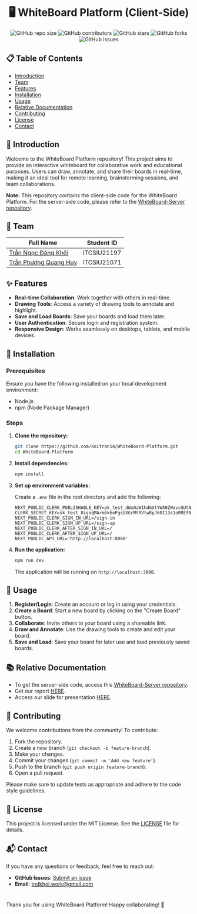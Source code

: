 <div align="center">

# 🖥️ WhiteBoard Platform (Client-Side)

![GitHub repo size](https://img.shields.io/github/repo-size/koitran14/WhiteBoard-Platform)
![GitHub contributors](https://img.shields.io/github/contributors/koitran14/WhiteBoard-Platform)
![GitHub stars](https://img.shields.io/github/stars/koitran14/WhiteBoard-Platform?style=social)
![GitHub forks](https://img.shields.io/github/forks/koitran14/WhiteBoard-Platform?style=social)
![GitHub issues](https://img.shields.io/github/issues/koitran14/WhiteBoard-Platform)

</div>


## 📋 Table of Contents

- [Introduction](#-introduction)
- [Team](#-team)
- [Features](#-features)
- [Installation](#-installation)
- [Usage](#-usage)
- [Relative Documentation](#-relative-documentation)
- [Contributing](#-contributing)
- [License](#-license)
- [Contact](#-contact)

## 📝 Introduction

Welcome to the WhiteBoard Platform repository! This project aims to provide an interactive whiteboard for collaborative work and educational purposes. Users can draw, annotate, and share their boards in real-time, making it an ideal tool for remote learning, brainstorming sessions, and team collaborations.

**Note:** This repository contains the client-side code for the WhiteBoard Platform. For the server-side code, please refer to the [WhiteBoard-Server repository](https://github.com/koitran14/WhiteBoard-Server).

## 👥 Team

| Full Name                                 | Student ID    |
|-------------------------------------------|---------------|
| [Trần Ngọc Đăng Khôi](https://github.com/koitran14) | ITCSIU21197   |
| [Trần Phương Quang Huy](https://github.com/KengG1M)                     | ITCSIU21071   |

## ✨ Features

- **Real-time Collaboration**: Work together with others in real-time.
- **Drawing Tools**: Access a variety of drawing tools to annotate and highlight.
- **Save and Load Boards**: Save your boards and load them later.
- **User Authentication**: Secure login and registration system.
- **Responsive Design**: Works seamlessly on desktops, tablets, and mobile devices.

## 🚀 Installation

### Prerequisites

Ensure you have the following installed on your local development environment:

- Node.js
- npm (Node Package Manager)

### Steps

1. **Clone the repository:**

    ```bash
    git clone https://github.com/koitran14/WhiteBoard-Platform.git
    cd WhiteBoard-Platform
    ```

2. **Install dependencies:**

    ```bash
    npm install
    ```

3. **Set up environment variables:**

    Create a `.env` file in the root directory and add the following:

    ```plaintext
    NEXT_PUBLIC_CLERK_PUBLISHABLE_KEY=pk_test_dWx0aW1hdGUtYW50ZWxvcGUtNzIuY2xlcmsuYWNjb3VudHMuZGV2JA
    CLERK_SECRET_KEY=sk_test_8igoqMArm6k6oPgsUXGrMtRVtwRpJ60I13s1oRREfN
    NEXT_PUBLIC_CLERK_SIGN_IN_URL=/sign-in
    NEXT_PUBLIC_CLERK_SIGN_UP_URL=/sign-up
    NEXT_PUBLIC_CLERK_AFTER_SIGN_IN_URL=/
    NEXT_PUBLIC_CLERK_AFTER_SIGN_UP_URL=/
    NEXT_PUBLIC_API_URL='http://localhost:8080'
    ```

4. **Run the application:**

    ```bash
    npm run dev
    ```

    The application will be running on `http://localhost:3000`.

## 📖 Usage

1. **Register/Login**: Create an account or log in using your credentials.
2. **Create a Board**: Start a new board by clicking on the "Create Board" button.
3. **Collaborate**: Invite others to your board using a shareable link.
4. **Draw and Annotate**: Use the drawing tools to create and edit your board.
5. **Save and Load**: Save your board for later use and load previously saved boards.

## 📚 Relative Documentation

- To get the server-side code, access this [WhiteBoard-Server repository](https://github.com/koitran14/WhiteBoard-Server).
- Get our report [HERE](https://github.com/koitran14/WhiteBoard-Platform/blob/main/Final%20Report%20-%20Group%20Upin%26Ipin.pdf).
- Access our slide for presentation [HERE](https://www.canva.com/design/DAGIH0bpqp0/d5g7_Gf8aCOMUQ-QjNwDYg/edit?utm_content=DAGIH0bpqp0&utm_campaign=designshare&utm_medium=link2&utm_source=sharebutton).

## 🤝 Contributing

We welcome contributions from the community! To contribute:

1. Fork the repository.
2. Create a new branch (`git checkout -b feature-branch`).
3. Make your changes.
4. Commit your changes (`git commit -m 'Add new feature'`).
5. Push to the branch (`git push origin feature-branch`).
6. Open a pull request.

Please make sure to update tests as appropriate and adhere to the code style guidelines.

## 📄 License

This project is licensed under the MIT License. See the [LICENSE](https://github.com/koitran14/WhiteBoard-Platform/blob/main/LICENSE) file for details.

## 📬 Contact

If you have any questions or feedback, feel free to reach out:

- **GitHub Issues**: [Submit an issue](https://github.com/koitran14/WhiteBoard-Platform/issues)
- **Email**: [tndkhoi.work@gmail.com](tndkhoi.work@gmail.com)


#
Thank you for using WhiteBoard Platform! Happy collaborating! 🎨
